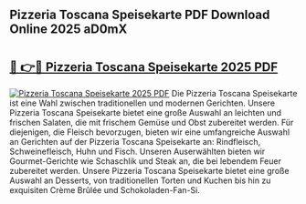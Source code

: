 ## Pizzeria Toscana Speisekarte PDF Download Online 2025 aD0mX

# <h2><a href="http://gcdgkmq.nevu.top/?p=Pizzeria+Toscana+Speisekarte">🔗 👉🔴 Pizzeria Toscana Speisekarte 2025 PDF</a></h2>

[![Pizzeria Toscana Speisekarte 2025 PDF](https://i.imgur.com/dBaPXMq.png)](http://gcdgkmq.nevu.top/?p=Pizzeria+Toscana+Speisekarte)
Die Pizzeria Toscana Speisekarte ist eine Wahl zwischen traditionellen und modernen Gerichten. Unsere Pizzeria Toscana Speisekarte bietet eine große Auswahl an leichten und frischen Salaten, die mit frischem Gemüse und Obst zubereitet werden. Für diejenigen, die Fleisch bevorzugen, bieten wir eine umfangreiche Auswahl an Gerichten auf der Pizzeria Toscana Speisekarte an: Rindfleisch, Schweinefleisch, Huhn und Fisch. Unseren Auserwählten bieten wir Gourmet-Gerichte wie Schaschlik und Steak an, die bei lebendem Feuer zubereitet werden. Unsere Pizzeria Toscana Speisekarte bietet eine große Auswahl an Desserts, von traditionellen Torten und Kuchen bis hin zu exquisiten Crème Brûlée und Schokoladen-Fan-Si.

